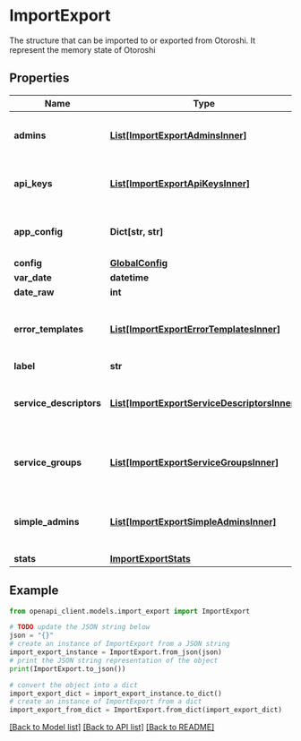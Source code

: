 # ImportExport

The structure that can be imported to or exported from Otoroshi. It represent the memory state of Otoroshi

## Properties

Name | Type | Description | Notes
------------ | ------------- | ------------- | -------------
**admins** | [**List[ImportExportAdminsInner]**](ImportExportAdminsInner.md) | Current U2F admin at the time of export | 
**api_keys** | [**List[ImportExportApiKeysInner]**](ImportExportApiKeysInner.md) | Current apik keys at the time of export | 
**app_config** | **Dict[str, str]** | Current env variables at the time of export | [optional] 
**config** | [**GlobalConfig**](GlobalConfig.md) |  | 
**var_date** | **datetime** |  | 
**date_raw** | **int** |  | 
**error_templates** | [**List[ImportExportErrorTemplatesInner]**](ImportExportErrorTemplatesInner.md) | Current error templates at the time of export | 
**label** | **str** |  | 
**service_descriptors** | [**List[ImportExportServiceDescriptorsInner]**](ImportExportServiceDescriptorsInner.md) | Current service descriptors at the time of export | 
**service_groups** | [**List[ImportExportServiceGroupsInner]**](ImportExportServiceGroupsInner.md) | Current service groups at the time of export | 
**simple_admins** | [**List[ImportExportSimpleAdminsInner]**](ImportExportSimpleAdminsInner.md) | Current simple admins at the time of export | 
**stats** | [**ImportExportStats**](ImportExportStats.md) |  | 

## Example

```python
from openapi_client.models.import_export import ImportExport

# TODO update the JSON string below
json = "{}"
# create an instance of ImportExport from a JSON string
import_export_instance = ImportExport.from_json(json)
# print the JSON string representation of the object
print(ImportExport.to_json())

# convert the object into a dict
import_export_dict = import_export_instance.to_dict()
# create an instance of ImportExport from a dict
import_export_from_dict = ImportExport.from_dict(import_export_dict)
```
[[Back to Model list]](../README.md#documentation-for-models) [[Back to API list]](../README.md#documentation-for-api-endpoints) [[Back to README]](../README.md)


